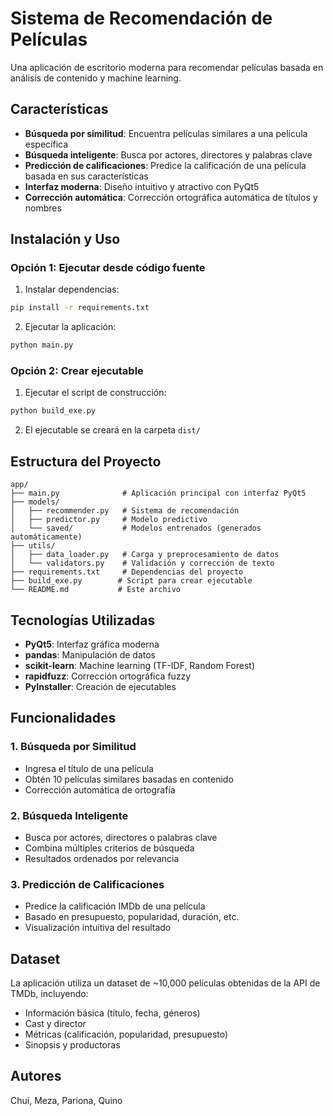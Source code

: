 # Sistema de Recomendación de Películas

Una aplicación de escritorio moderna para recomendar películas basada en análisis de contenido y machine learning.

## Características

- **Búsqueda por similitud**: Encuentra películas similares a una película específica
- **Búsqueda inteligente**: Busca por actores, directores y palabras clave
- **Predicción de calificaciones**: Predice la calificación de una película basada en sus características
- **Interfaz moderna**: Diseño intuitivo y atractivo con PyQt5
- **Corrección automática**: Corrección ortográfica automática de títulos y nombres

## Instalación y Uso

### Opción 1: Ejecutar desde código fuente

1. Instalar dependencias:
```bash
pip install -r requirements.txt
```

2. Ejecutar la aplicación:
```bash
python main.py
```

### Opción 2: Crear ejecutable

1. Ejecutar el script de construcción:
```bash
python build_exe.py
```

2. El ejecutable se creará en la carpeta `dist/`

## Estructura del Proyecto

```
app/
├── main.py              # Aplicación principal con interfaz PyQt5
├── models/
│   ├── recommender.py   # Sistema de recomendación
│   ├── predictor.py     # Modelo predictivo
│   └── saved/           # Modelos entrenados (generados automáticamente)
├── utils/
│   ├── data_loader.py   # Carga y preprocesamiento de datos
│   └── validators.py    # Validación y corrección de texto
├── requirements.txt     # Dependencias del proyecto
├── build_exe.py        # Script para crear ejecutable
└── README.md           # Este archivo
```

## Tecnologías Utilizadas

- **PyQt5**: Interfaz gráfica moderna
- **pandas**: Manipulación de datos
- **scikit-learn**: Machine learning (TF-IDF, Random Forest)
- **rapidfuzz**: Corrección ortográfica fuzzy
- **PyInstaller**: Creación de ejecutables

## Funcionalidades

### 1. Búsqueda por Similitud
- Ingresa el título de una película
- Obtén 10 películas similares basadas en contenido
- Corrección automática de ortografía

### 2. Búsqueda Inteligente
- Busca por actores, directores o palabras clave
- Combina múltiples criterios de búsqueda
- Resultados ordenados por relevancia

### 3. Predicción de Calificaciones
- Predice la calificación IMDb de una película
- Basado en presupuesto, popularidad, duración, etc.
- Visualización intuitiva del resultado

## Dataset

La aplicación utiliza un dataset de ~10,000 películas obtenidas de la API de TMDb, incluyendo:
- Información básica (título, fecha, géneros)
- Cast y director
- Métricas (calificación, popularidad, presupuesto)
- Sinopsis y productoras

## Autores

Chui, Meza, Pariona, Quino
